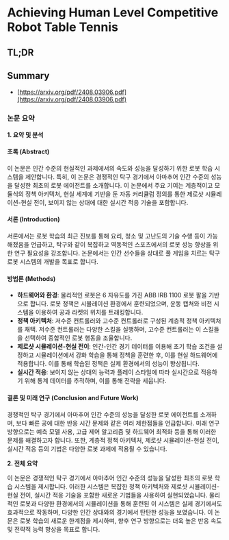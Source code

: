 # Achieving Human Level Competitive Robot Table Tennis
## TL;DR
## Summary
- [https://arxiv.org/pdf/2408.03906.pdf](https://arxiv.org/pdf/2408.03906.pdf)

### 논문 요약

**1. 요약 및 분석**

#### 초록 (Abstract)
이 논문은 인간 수준의 현실적인 과제에서의 속도와 성능을 달성하기 위한 로봇 학습 시스템을 제안합니다. 특히, 이 논문은 경쟁적인 탁구 경기에서 아마추어 인간 수준의 성능을 달성한 최초의 로봇 에이전트를 소개합니다. 이 논문에서 주요 기여는 계층적이고 모듈식의 정책 아키텍처, 현실 세계에 기반을 둔 자동 커리큘럼 정의를 통한 제로샷 시뮬레이션-현실 전이, 보이지 않는 상대에 대한 실시간 적응 기술을 포함합니다.

#### 서론 (Introduction)
서론에서는 로봇 학습의 최근 진보를 통해 요리, 청소 및 고난도의 기술 수행 등이 가능해졌음을 언급하고, 탁구와 같이 복잡하고 역동적인 스포츠에서의 로봇 성능 향상을 위한 연구 필요성을 강조합니다. 논문에서는 인간 선수들을 상대로 풀 게임을 치르는 탁구 로봇 시스템의 개발을 목표로 합니다.

#### 방법론 (Methods)
- **하드웨어와 환경**: 물리적인 로봇은 6 자유도를 가진 ABB IRB 1100 로봇 팔을 기반으로 합니다. 로봇 정책은 시뮬레이션 환경에서 훈련되었으며, 운동 캡쳐와 비전 시스템을 이용하여 공과 라켓의 위치를 트래킹합니다.
- **정책 아키텍처**: 저수준 컨트롤러와 고수준 컨트롤러로 구성된 계층적 정책 아키텍처를 채택. 저수준 컨트롤러는 다양한 스킬을 실행하며, 고수준 컨트롤러는 이 스킬들을 선택하여 종합적인 로봇 행동을 조율합니다.
- **제로샷 시뮬레이션-현실 전이**: 인간-인간 경기 데이터를 이용해 초기 학습 조건을 설정하고 시뮬레이션에서 강화 학습을 통해 정책을 훈련한 후, 이를 현실 하드웨어에 적용합니다. 이를 통해 학습된 정책은 실제 환경에서의 성능이 향상됩니다.
- **실시간 적응**: 보이지 않는 상대의 능력과 플레이 스타일에 따라 실시간으로 적응하기 위해 통계 데이터를 추적하며, 이를 통해 전략을 세웁니다.

#### 결론 및 미래 연구 (Conclusion and Future Work)
경쟁적인 탁구 경기에서 아마추어 인간 수준의 성능을 달성한 로봇 에이전트를 소개하며, 보다 빠른 공에 대한 반응 시간 문제와 같은 여러 제한점들을 언급합니다. 미래 연구 방향으로는 예측 모델 사용, 고급 제어 알고리즘 및 하드웨어 최적화 등을 통해 이러한 문제를 해결하고자 합니다. 또한, 계층적 정책 아키텍처, 제로샷 시뮬레이션-현실 전이, 실시간 적응 등의 기법은 다양한 로봇 과제에 적용될 수 있습니다.

**2. 전체 요약**

이 논문은 경쟁적인 탁구 경기에서 아마추어 인간 수준의 성능을 달성한 최초의 로봇 학습 시스템을 제시합니다. 이러한 시스템은 복잡한 정책 아키텍처와 제로샷 시뮬레이션-현실 전이, 실시간 적응 기술을 포함한 새로운 기법들을 사용하여 실현되었습니다. 물리적인 로봇과 다양한 환경에서의 시뮬레이션을 통해 훈련된 이 시스템은 실제 경기에서도 효과적으로 작동하며, 다양한 인간 상대와의 경기에서 탄탄한 성능을 보였습니다. 이 논문은 로봇 학습의 새로운 한계점을 제시하며, 향후 연구 방향으로는 더욱 높은 반응 속도 및 전략적 능력 향상을 목표로 합니다.